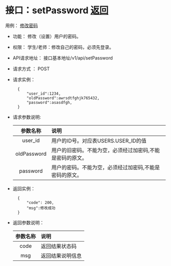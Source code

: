 # 接口：setPassword  [返回](../README.md)
用例： [修改密码](../用例/修改密码.md)

- 功能：
    修改（设置）用户的密码。
    
- 权限：
    学生/老师：修改自己的密码，必须先登录。    
    
- API请求地址： 
    接口基本地址/v1/api/setPassword

- 请求方式 ：
    POST

- 请求实例：

        {
            "user_id":1234,
            "oldPassword":awrsdtfghjk765432,
            "password":asasdfgh,
        }
        
- 请求参数说明:        

  |参数名称|说明|
  |:---------:|:--------------------------------------------------------|      
  |user_id|用户的ID号。对应表USERS.USER_ID的值|
  |oldPassword|用户的旧密码。不能为空，必须经过加密码,不能是密码的原文。| 
  |password|用户的密码。不能为空，必须经过加密码,不能是密码的原文。| 
  
- 返回实例：

        {         
            "code": 200,    
            "msg":修改成功
        }
 
- 返回参数说明： 
 
  |参数名称|说明|
  |:---------:|:--------------------------------------------------------|      
  |code|返回结果状态码|
  |msg|返回结果说明信息|